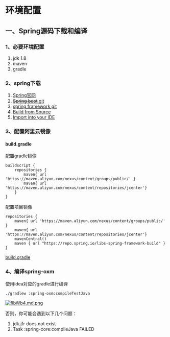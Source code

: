 # 环境配置

## 一、Spring源码下载和编译

### 1、必要环境配置
1. jdk 1.8
2. maven
3. gradle

### 2、spring下载
1. [Spring官网](https://spring.io)
2. [~~Spring boot~~ git](https://codechina.csdn.net/jarwis/spring-boot)
3. [spring framework git](https://codechina.csdn.net/jarwis/spring-framework)
4. [Build from Source](https://github.com/spring-projects/spring-framework/wiki/Build-from-Source)
5. [Import into your IDE](https://github.com/spring-projects/spring-framework/blob/main/import-into-idea.md)

### 3、配置阿里云镜像
#### build.gradle
配置gradle镜像
```shell
buildscript {
	repositories {
		maven{ url 'https://maven.aliyun.com/nexus/content/groups/public/' }
		maven{ url 'https://maven.aliyun.com/nexus/content/repositories/jcenter'}
	}
}
```
配置项目镜像
```shell
repositories {
    maven{ url 'https://maven.aliyun.com/nexus/content/groups/public/' }
    maven{ url 'https://maven.aliyun.com/nexus/content/repositories/jcenter'}
    mavenCentral()
    maven { url "https://repo.spring.io/libs-spring-framework-build" }
}
```
[build.gradle](https://codechina.csdn.net/jarwis/spring-framework/-/blob/feature/mdl-read/build.gradle)

### 4、编译spring-oxm
使用idea对应的gradle进行编译
```shell
./gradlew :spring-oxm:compileTestJava
```
[![flbWb4.md.png](https://z3.ax1x.com/2021/08/08/flbWb4.md.png)](https://imgtu.com/i/flbWb4)

否则，你可能会遇到以下几个问题：
1. jdk.jfr does not exist
2. Task :spring-core:compileJava FAILED


<ad/>
<comment/>
